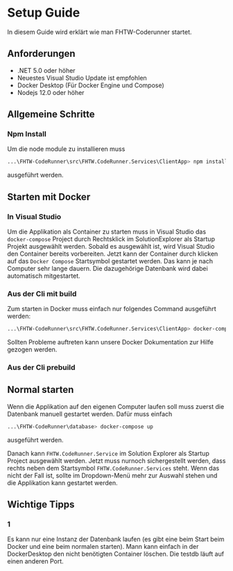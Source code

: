 # Setup Guide

In diesem Guide wird erklärt wie man FHTW-Coderunner startet.

## Anforderungen

- .NET 5.0 oder höher
- Neuestes Visual Studio Update ist empfohlen
- Docker Desktop (Für Docker Engine und Compose)
- Nodejs 12.0 oder höher

## Allgemeine Schritte

### Npm Install

Um die node module zu installieren muss

```bash
...\FHTW-CodeRunner\src\FHTW.CodeRunner.Services\ClientApp> npm install
```

ausgeführt werden.

## Starten mit Docker

### In Visual Studio

Um die Applikation als Container zu starten muss in Visual Studio das `docker-compose` Project durch Rechtsklick im SolutionExplorer als Startup Projekt ausgewählt werden. Sobald es ausgewählt ist, wird Visual Studio den Container bereits vorbereiten. Jetzt kann der Container durch klicken auf das `Docker Compose` Startsymbol gestartet werden. Das kann je nach Computer sehr lange dauern. Die dazugehörige Datenbank wird dabei automatisch mitgestartet.

### Aus der Cli mit build

Zum starten in Docker muss einfach nur folgendes Command ausgeführt werden:

```bash
...\FHTW-CodeRunner\src\FHTW.CodeRunner.Services\ClientApp> docker-compose up
```

Sollten Probleme auftreten kann unsere Docker Dokumentation zur Hilfe gezogen werden.

### Aus der Cli prebuild

## Normal starten

Wenn die Applikation auf den eigenen Computer laufen soll muss zuerst die Datenbank manuell gestartet werden. Dafür muss einfach

```bash
...\FHTW-CodeRunner\database> docker-compose up
```

ausgeführt werden.

Danach kann `FHTW.CodeRunner.Service` im Solution Explorer als Startup Project ausgewählt werden. Jetzt muss nurnoch sichergestellt werden, dass rechts neben dem Startsymbol `FHTW.CodeRunner.Services` steht. Wenn das nicht der Fall ist, sollte im Dropdown-Menü mehr zur Auswahl stehen und die Applikation kann gestartet werden.

## Wichtige Tipps

### 1

Es kann nur eine Instanz der Datenbank laufen (es gibt eine beim Start beim Docker und eine beim normalen starten). Mann kann einfach in der DockerDesktop den nicht benötigten Container löschen. Die testdb läuft auf einen anderen Port.
